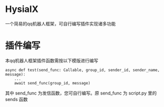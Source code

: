 # HysialX
一个简易的qq机器人框架，可自行编写插件实现诸多功能
# 插件编写
本qq机器人框架插件函数需按以下模版进行编写
<pre><code>async def test(send_func: Callable, group_id, sender_id, sender_name, message):
    ...
    await send_func(group_id, message)
</code></pre>
其中 send_func 为发信函数，您可自行编写。原 send_func 为 script.py 里的 sends 函数
